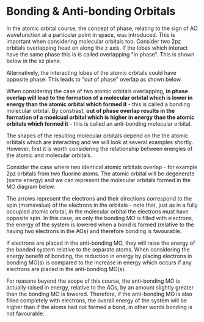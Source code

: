 # Bonding & Anti-bonding Orbitals

In the atomic orbital course, the concept of phase, relating to the sign of AO wavefunction at a particular point in space, was introduced. This is important when considering molecular orbitals too.
Consider two 2pz orbitals overlapping head on along the z axis. If the lobes which interact have the same phase this is is called overlapping "in phase". This is shown below in the xz plane. 


Alternatively, the interacting lobes of the atomic orbitals could have opposite phase. This leads to "out of phase" overlap as shown below. 

When considering the case of two atomic orbitals overlapping, **in phase overlap will lead to the formation of a molecular orbital which is lower in energy than the atomic orbital which formed it** - this is called a bonding molecular orbital.
By constrast, **out of phase overlap results in the formation of a moelcual orbital which is higher in energy than the atomic orbitals which formed it** - this is called an anti-bonding molecular orbital.


The shapes of the resulting molecular orbitals depend on the the atomic orbitals which are interacting and we will look at several examples shortly. However, first it is worth considering the relationship between energies of the atomic and molecular orbitals.

Consider the case where two identical atomic orbitals overlap - for example 2pz orbitals from two fluorine atoms. The atomic orbital will be degenerate (same energy) and we can represent the molecular orbitals formed in the MO diagram below.


 
The arrows represent the electrons and their directions correspond to the spin (msmsvalue) of the electrons in the orbitals - note that, just as in a fully occupied atomic orbital, in the molecular orbital the electrons must have opposite spin. In this case, as only the bonding MO is filled with electrons, the energy of the system is lowered when a bond is formed (relative to the having two electrons in the AOs) and therefore bonding is favourable. 

If electrons are placed in the anti-bonding MO, they will raise the energy of the bonded system relative to the separate atoms. When considering the energy benefit of bonding, the reduction in energy by placing electrons in bonding MO(s) is compared to the increase in energy which occurs if any electrons are placed in the anti-bonding MO(s).  

For reasons beyond the scope of this course, the anti-bonding MO is actually raised in energy, relative to the AOs, by an amount slightly greater than the bonding MO is lowered. Therefore, if the anti-bonding MO is also filled completely with electrons, the overall energy of the system will be higher than if the atoms had not formed a bond, in other words bonding is not favourable.
